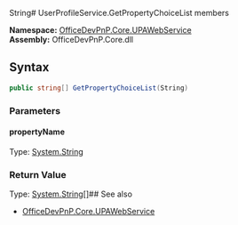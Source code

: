 String# UserProfileService.GetPropertyChoiceList members
  

**Namespace:** [OfficeDevPnP.Core.UPAWebService](OfficeDevPnP.Core.UPAWebService.md)  
**Assembly:** OfficeDevPnP.Core.dll  
## Syntax
```C#
public string[] GetPropertyChoiceList(String)
```
### Parameters
#### propertyName
Type: [System.String](System.String.md) 
#### 
### Return Value
Type: [System.String[]](System.String[].md)## See also
- [OfficeDevPnP.Core.UPAWebService](OfficeDevPnP.Core.UPAWebService.md)
